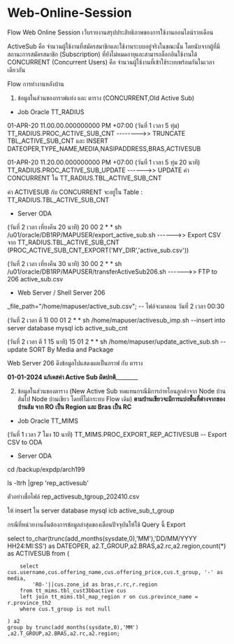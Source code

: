 # Web-Online-Session
Flow Web Online Session เว็บรายงานสรุปประสิทธิภาพของการใช้งานออนไลน์รายเดือน 

ActiveSub คือ จำนวนผู้ใช้งานที่สมัครสมาชิกและใช้งานระบบอยู่จริงในขณะนั้น โดยนับจากผู้ที่มีสถานะการสมัครสมาชิก (Subscription) ที่ยังไม่หมดอายุและสามารถล็อกอินใช้งานได้
CONCURRENT (Concurrent Users) คือ จำนวนผู้ใช้งานที่เข้าใช้ระบบพร้อมกันในเวลาเดียวกัน

Flow การทำงานหลังบ้าน 

1. ข้อมูลในส่วนของกราฟแท่ง และ ตาราง (CONCURRENT,Old Active Sub)

- Job Oracle TT_RADIUS

01-APR-20 11.00.00.000000000 PM +07:00    (วันที่ 1 เวลา 5 ทุ่ม)
TT_RADIUS.PROC_ACTIVE_SUB_CNT  -------->> TRUNCATE TBL_ACTIVE_SUB_CNT และ INSERT DATEOPER,TYPE_NAME,MEDIA,NASIPADDRESS,BRAS,ACTIVESUB 

01-APR-20 11.20.00.000000000 PM +07:00   (วันที่ 1 เวลา 5 ทุ่ม 20 นาที)
TT_RADIUS.PROC_ACTIVE_SUB_UPDATE  ------>> UPDATE ค่า  CONCURRENT ใน TT_RADIUS.TBL_ACTIVE_SUB_CNT

ค่า ACTIVESUB กับ CONCURRENT จะอยู่ใน Table  :  TT_RADIUS.TBL_ACTIVE_SUB_CNT

- Server ODA

(วันที่ 2 เวลา เที่ยงคืน 20 นาที)
20 00 2 * * sh /u01/oracle/DB1RP/MAPUSER/export_active_sub.sh      ------>>  Export CSV จาก TT_RADIUS.TBL_ACTIVE_SUB_CNT  (PROC_ACTIVE_SUB_CNT_EXPORT('MY_DIR','active_sub.csv'))

(วันที่ 2 เวลา เที่ยงคืน 30 นาที)
30 00 2 * * sh /u01/oracle/DB1RP/MAPUSER/transferActiveSub206.sh     ------>>  FTP to 206  active_sub.csv

- Web Server / Shell Server 206

_file_path="/home/mapuser/active_sub.csv";  -- ไฟล์จะมาตอน วันที่ 2 เวลา 00:30

(วันที่ 2 เวลา ตี 1)
00 01 2 * * sh /home/mapuser/activesub_imp.sh    --insert into server database mysql icb active_sub_cnt

(วันที่ 2 เวลา ตี 1 15 นาที)
15 01 2 * * sh /home/mapuser/update_active_sub.sh   --update SORT By Media and Package


Web Server 206 ดึงข้อมูลไปแสดงผลเป็นกราฟ กับ ตาราง

__________________________________01-01-2024 แก้เคสค่า Active Sub ผิดปกติ__________________________________________

2. ข้อมูลในส่วนของตาราง (New Active Sub ทดแทนกรณีมีการถ่ายโอนลูกค้าจาก Node บ้านส้มไป Node บ้านเขียว โดยที่ไม่กระทบ Flow เดิม)
   **ตามบ้านเขียวจะมีการแบ่งพื้นที่ต่างจากของบ้านส้ม จาก RO เป็น Region และ Bras เป็น RC**

- Job Oracle TT_MIMS

(วันที่ 1 เวลา 7 โมง 10 นาที) 
TT_MIMS.PROC_EXPORT_REP_ACTIVESUB   -- Export CSV to ODA

- Server ODA

cd /backup/expdp/arch199

ls -ltrh |grep 'rep_activesub'

ตัวอย่างชื่อไฟล์   rep_activesub_tgroup_202410.csv

ให้ insert ใน server database mysql  icb  active_sub_t_group

กรณีที่หน่วยงานอื่นต้องการข้อมูลล่าสุดของเดือนปัจจุบันให้ใช้ Query นี้ Export

select to_char(trunc(add_months(sysdate,0),'MM'),'DD/MM/YYYY HH24:MI:SS') as DATEOPER,
    a2.T_GROUP,a2.BRAS,a2.rc,a2.region,count(*) as ACTIVESUB from (

        select cus.username,cus.offering_name,cus.offering_price,cus.t_group, '-' as media,
            'RO-'||cus.zone_id as bras,r.rc,r.region  
        from tt_mims.tbl_cust3bbactive cus
        left join tt_mims.tbl_map_region r on cus.province_name = r.province_th2
        where cus.t_group is not null
 
    ) a2                
    group by trunc(add_months(sysdate,0),'MM') ,a2.T_GROUP,a2.BRAS,a2.rc,a2.region;
